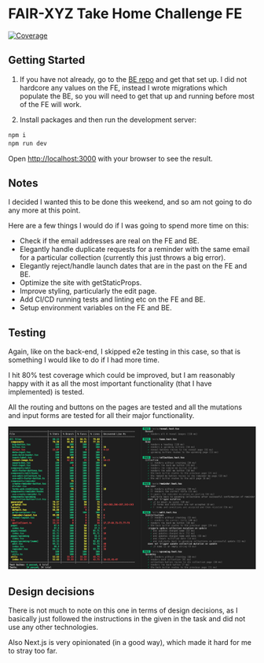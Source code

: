 # FAIR-XYZ Take Home Challenge FE

<a href="https://coveralls.io/github/nestjs/nest?branch=master" target="_blank"><img src="https://s3.amazonaws.com/assets.coveralls.io/badges/coveralls_80.svg#9" alt="Coverage" /></a>

## Getting Started

1. If you have not already, go to the [BE repo](https://github.com/tommyrharper/fair-xyz-be) and get that set up. I did not hardcore any values on the FE, instead I wrote migrations which populate the BE, so you will need to get that up and running before most of the FE will work.

2. Install packages and then run the development server:

```bash
npm i
npm run dev
```

Open [http://localhost:3000](http://localhost:3000) with your browser to see the result.

## Notes

I decided I wanted this to be done this weekend, and so am not going to do any more at this point.

Here are a few things I would do if I was going to spend more time on this:
- Check if the email addresses are real on the FE and BE.
- Elegantly handle duplicate requests for a reminder with the same email for a particular collection (currently this just throws a big error).
- Elegantly reject/handle launch dates that are in the past on the FE and BE.
- Optimize the site with getStaticProps.
- Improve styling, particularly the edit page.
- Add CI/CD running tests and linting etc on the FE and BE.
- Setup environment variables on the FE and BE.

## Testing

Again, like on the back-end, I skipped e2e testing in this case, so that is something I would like to do if I had more time.

I hit 80% test coverage which could be improved, but I am reasonably happy with it as all the most important functionality (that I have implemented) is tested.

All the routing and buttons on the pages are tested and all the mutations and input forms are tested for all their major functionality.

![](2022-05-16-01-19-49.png)

## Design decisions

There is not much to note on this one in terms of design decisions, as I basically just followed the instructions in the given in the task and did not use any other technologies.

Also Next.js is very opinionated (in a good way), which made it hard for me to stray too far.
